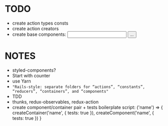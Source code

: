 # TODO
- create action types consts
- create action creators
- create base components: <Input /> <Button /> <Link />...

# NOTES
- styled-components?
- Start with counter
- use Yarn
- `"Rails-style: separate folders for “actions”, “constants”, “reducers”, “containers”, and “components"`
- TDD
- thunks, redux-observables, redux-action
- create component/container pair + tests boilerplate script: ('name') => { createContainer('name', { tests: true }), createComponent('name', { tests: true }) }